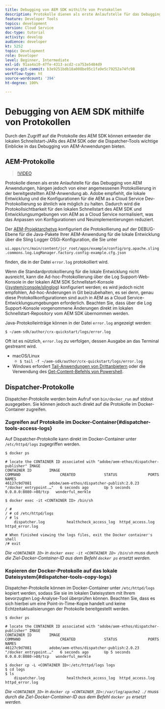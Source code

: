 ```yaml
---
title: Debugging von AEM SDK mithilfe von Protokollen
description: Protokolle dienen als erste Anlaufstelle für das Debugging von AEM Anwendungen, hängen jedoch von einer angemessenen Protokollierung in der bereitgestellten AEM-Anwendung ab.
feature: Developer Tools
topics: development
version: Cloud Service
doc-type: tutorial
activity: develop
audience: developer
kt: 5252
topic: Development
role: Developer
level: Beginner, Intermediate
exl-id: 91aa4a10-47fe-4313-acd2-ca753e5484d9
source-git-commit: b3e9251bdb18a008be95c1fa9e5c79252a74fc98
workflow-type: ht
source-wordcount: '394'
ht-degree: 100%

---
```


# Debugging von AEM SDK mithilfe von Protokollen

Durch den Zugriff auf die Protokolle des AEM SDK können entweder die lokalen Schnellstart-JARs des AEM SDK oder die Dispatcher-Tools wichtige Einblicke in das Debugging von AEM-Anwendungen bieten.

## AEM-Protokolle

>[!VIDEO](https://video.tv.adobe.com/v/34334?quality=12&learn=on)

Protokolle dienen als erste Anlaufstelle für das Debugging von AEM Anwendungen, hängen jedoch von einer angemessenen Protokollierung in der bereitgestellten AEM-Anwendung ab. Adobe empfiehlt, die lokale Entwicklung und die Konfigurationen für die AEM as a Cloud Service Dev-Protokollierung so ähnlich wie möglich zu halten. Dadurch wird die Protokollsichtbarkeit für den lokalen Schnellstart des AEM SDK und Entwicklungsumgebungen von AEM as a Cloud Service normalisiert, was das Anpassen von Konfigurationen und Neuimplementierungen reduziert.

Der [AEM-Projektarchetyp](https://github.com/adobe/aem-project-archetype) konfiguriert die Protokollierung auf der DEBUG-Ebene für die Java-Pakete Ihrer AEM-Anwendung für die lokale Entwicklung über die Sling Logger OSGi-Konfiguration, die Sie unter

`ui.apps/src/main/content/jcr_root/apps/example/config/org.apache.sling.commons.log.LogManager.factory.config-example.cfg.json`

finden, die in der Datei `error.log` protokolliert wird.

Wenn die Standardprotokollierung für die lokale Entwicklung nicht ausreicht, kann die Ad-hoc-Protokollierung über die Log Support-Web-Konsole in der lokalen AEM SDK Schnellstart-Konsole ([/system/console/slinglog](http://localhost:4502/system/console/slinglog)) konfiguriert werden; es wird jedoch nicht empfohlen, Ad-hoc-Änderungen in Git beizubehalten, es sei denn, genau diese Protokollkonfigurationen sind auch in AEM as a Cloud Service-Entwicklungsumgebungen erforderlich. Beachten Sie, dass über die Log Support-Konsole vorgenommene Änderungen direkt im lokalen Schnellstart-Repository vom AEM SDK übernommen werden.

Java-Protokolleinträge können in der Datei `error.log` angezeigt werden:

```
$ ~/aem-sdk/author/crx-quickstart/logs/error.log
```

Oft ist es nützlich, `error.log` zu verfolgen, dessen Ausgabe an das Terminal gestreamt wird.

+ macOS/Linux
   + `$ tail -f ~/aem-sdk/author/crx-quickstart/logs/error.log`
+ Windows erfordert [Tail-Anwendungen von Drittanbietern](https://stackoverflow.com/questions/187587/a-windows-equivalent-of-the-unix-tail-command) oder die Verwendung des [Get-Content-Befehls von Powershell](https://stackoverflow.com/a/46444596/133936).

## Dispatcher-Protokolle

Dispatcher-Protokolle werden beim Aufruf von `bin/docker_run` auf stdout ausgegeben. Sie können jedoch auch direkt auf die Protokolle im Docker-Container zugreifen.

### Zugreifen auf Protokolle im Docker-Container{#dispatcher-tools-access-logs}

Auf Dispatcher-Protokolle kann direkt im Docker-Container unter `/etc/httpd/logs` zugegriffen werden.

```shell
$ docker ps

# locate the CONTAINER ID associated with "adobe/aem-ethos/dispatcher-publisher" IMAGE
CONTAINER ID        IMAGE                                       COMMAND                  CREATED             STATUS              PORTS                  NAMES
46127c9d7081        adobe/aem-ethos/dispatcher-publish:2.0.23   "/docker_entrypoint.…"   6 seconds ago       Up 5 seconds        0.0.0.0:8080->80/tcp   wonderful_merkle

$ docker exec -it <CONTAINER ID> /bin/sh

/ # 
/ # cd /etc/httpd/logs
/ # ls
    dispatcher.log          healthcheck_access_log  httpd_access.log        httpd_error.log

# When finished viewing the logs files, exit the Docker container's shell
/# exit
```

_Die `<CONTAINER ID>` in `docker exec -it <CONTAINER ID> /bin/sh` muss durch die Ziel-Docker-Container-ID aus dem Befehl `docker ps` ersetzt werden._


### Kopieren der Docker-Protokolle auf das lokale Dateisystem{#dispatcher-tools-copy-logs}

Dispatcher-Protokolle können im Docker-Container unter `/etc/httpd/logs` kopiert werden, sodass Sie sie im lokalen Dateisystem mit Ihrem bevorzugten Log-Analyse-Tool überprüfen können. Beachten Sie, dass es sich hierbei um eine Point-in-Time-Kopie handelt und keine Echtzeitaktualisierungen der Protokolle bereitgestellt werden.

```shell
$ docker ps

# locate the CONTAINER ID associated with "adobe/aem-ethos/dispatcher-publisher" IMAGE
CONTAINER ID        IMAGE                                       COMMAND                  CREATED             STATUS              PORTS                  NAMES
46127c9d7081        adobe/aem-ethos/dispatcher-publish:2.0.23   "/docker_entrypoint.…"   6 seconds ago       Up 5 seconds        0.0.0.0:8080->80/tcp   wonderful_merkle

$ docker cp -L <CONTAINER ID>:/etc/httpd/logs logs 
$ cd logs
$ ls
    dispatcher.log          healthcheck_access_log  httpd_access.log        httpd_error.log
```

_Die `<CONTAINER_ID>` in `docker cp <CONTAINER_ID>:/var/log/apache2 ./` muss durch die Ziel-Docker-Container-ID aus dem Befehl `docker ps` ersetzt werden._
